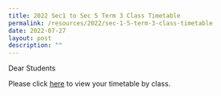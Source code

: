 ```yaml
---
title: 2022 Sec1 to Sec 5 Term 3 Class Timetable
permalink: /resources/2022/sec-1-5-term-3-class-timetable
date: 2022-07-27
layout: post
description: ""
---
```

Dear Students  
  
Please click [here](https://montfortsec-moe-edu-sg-admin.cwp.sg/qql/slot/u153/Quick%20Links/Term%203%20Timetables%20by%20Class.1.pdf) to view your timetable by class.